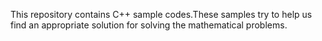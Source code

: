 This repository contains C++ sample codes.These samples try to help us find an appropriate solution for solving the mathematical problems. 
